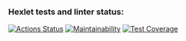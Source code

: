 ### Hexlet tests and linter status:
[![Actions Status](https://github.com/Alwodan/java-project-72/workflows/hexlet-check/badge.svg)](https://github.com/Alwodan/java-project-72/actions)
[![Maintainability](https://api.codeclimate.com/v1/badges/f6f4ce9dcd3f533e8b9f/maintainability)](https://codeclimate.com/github/Alwodan/java-project-72/maintainability)
[![Test Coverage](https://api.codeclimate.com/v1/badges/f6f4ce9dcd3f533e8b9f/test_coverage)](https://codeclimate.com/github/Alwodan/java-project-72/test_coverage)
